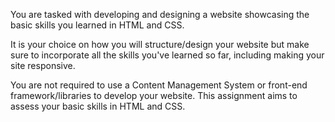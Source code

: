 You are tasked with developing and designing a website showcasing the basic skills you learned in HTML and CSS. 

It is your choice on how you will structure/design your website but make sure to incorporate all the skills you've learned so far, including making your site responsive.

You are not required to use a Content Management System or front-end framework/libraries to develop your website. This assignment aims to assess your basic skills in HTML and CSS.
